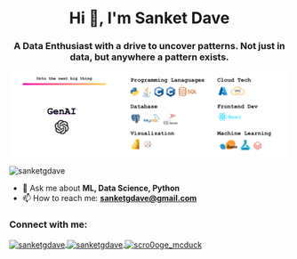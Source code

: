 <h1 align="center">Hi 👋, I'm Sanket Dave</h1>
<h3 align="center">A Data Enthusiast with a drive to uncover patterns. Not just in data, but anywhere a pattern exists.</h3>

<img src="https://github.com/sanketgdave/sanketgdave/blob/main/Blue%20White%20Architect%20LinkedIn%20Banner.png" alt="sanketgdave" />

<p align="left">
  <img src="https://komarev.com/ghpvc/?username=sanketgdave&label=Profile%20views&color=0e75b6&style=flat" alt="sanketgdave" />
</p>

- 💬 Ask me about **ML, Data Science, Python**
- 📫 How to reach me: **sanketgdave@gmail.com**

<h3 align="left">Connect with me:</h3>
<p align="left">
  <a href="https://linkedin.com/in/sanketgdave" target="_blank">
    <img align="center" src="https://raw.githubusercontent.com/rahuldkjain/github-profile-readme-generator/master/src/images/icons/Social/linked-in-alt.svg" alt="sanketgdave" height="30" width="40" />
  </a>
  <a href="https://www.leetcode.com/sanketgdave" target="_blank">
    <img align="center" src="https://raw.githubusercontent.com/rahuldkjain/github-profile-readme-generator/master/src/images/icons/Social/leet-code.svg" alt="sanketgdave" height="30" width="40" />
  </a>
  <a href="https://discord.gg/scro0oge_mcduck" target="_blank">
    <img align="center" src="https://raw.githubusercontent.com/rahuldkjain/github-profile-readme-generator/master/src/images/icons/Social/discord.svg" alt="scro0oge_mcduck" height="30" width="40" />
  </a>
</p>

